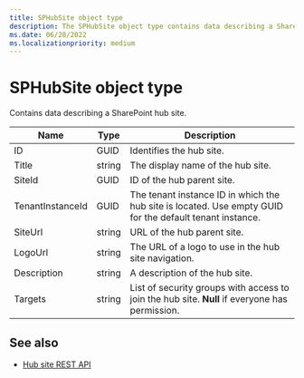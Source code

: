 ```yaml
---
title: SPHubSite object type
description: The SPHubSite object type contains data describing a SharePoint hub site.
ms.date: 06/28/2022
ms.localizationpriority: medium
---
```


# SPHubSite object type

Contains data describing a SharePoint hub site.


|Name    |Type   |Description |
|--------|-------|------------|
|ID      |GUID   |Identifies the hub site. |
|Title   |string |The display name of the hub site. |
|SiteId  |GUID   |ID of the hub parent site. |
|TenantInstanceId |GUID |The tenant instance ID in which the hub site is located. Use empty GUID for the default tenant instance. |
|SiteUrl |string |URL of the hub parent site.
|LogoUrl |string |The URL of a logo to use in the hub site navigation. |
|Description |string |A description of the hub site. |
|Targets |string |List of security groups with access to join the hub site. **Null** if everyone has permission. |

## See also

- [Hub site REST API](hub-site-rest-api.md)
